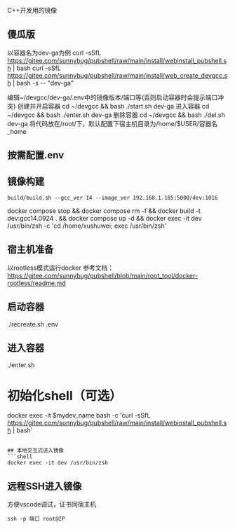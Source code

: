 C++开发用的镜像

## 傻瓜版
以容器名为dev-ga为例
curl -sSfL https://gitee.com/sunnybug/pubshell/raw/main/install/webinstall_pubshell.sh | bash
curl -sSfL https://gitee.com/sunnybug/pubshell/raw/main/install/web_create_devgcc.sh | bash -s -- "dev-ga"

编辑~/devgcc/dev-ga/.env中的镜像版本/端口等(否则启动容器时会提示端口冲突)
创建并开启容器
cd ~/devgcc && bash ./start.sh dev-ga
进入容器
cd ~/devgcc && bash ./enter.sh dev-ga
删除容器
cd ~/devgcc && bash ./del.sh dev-ga
将代码放在/root/下，默认配置下宿主机目录为/home/$USER/容器名_home

## 按需配置.env

## 镜像构建
```shell
build/build.sh --gcc_ver 14 --image_ver 192.168.1.185:5000/dev:1016
```

docker compose stop && docker compose rm -f && docker build -t dev:gcc14.0924 . && docker compose up -d && docker exec -it dev /usr/bin/zsh -c 'cd /home/xushuwei; exec /usr/bin/zsh'


## 宿主机准备
以rootless模式运行docker 
参考文档：https://gitee.com/sunnybug/pubshell/blob/main/root_tool/docker-rootless/readme.md

## 启动容器
./recreate.sh .env

## 进入容器
./enter.sh

# 初始化shell（可选）
docker exec -it $mydev_name bash -c 'curl -sSfL https://gitee.com/sunnybug/pubshell/raw/main/install/webinstall_pubshell.sh | bash'

```

## 本地交互式进入镜像
```shell
docker exec -it dev /usr/bin/zsh 
```

## 远程SSH进入镜像
方便vscode调试，证书同宿主机
```shell
ssh -p 端口 root@IP
```